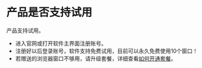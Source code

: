 # 产品是否支持试用

产品支持试用。

* 进入官网或打开软件主界面注册账号。
* 注册好以后登录账号，软件支持免费试用，目前可以永久免费使用10个窗口！
* 若赠送的浏览器窗口不够用，请升级套餐，详细查看[如何开通套餐](../../help1/kuai-su-ru-men/kai-tong-tao-can-bian-geng-tao-can-xu-fei-tao-can.md)。

